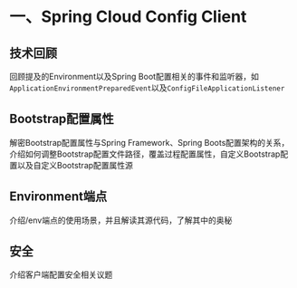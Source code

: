 # 一、Spring Cloud Config Client

## 技术回顾 

回顾提及的Environment以及Spring Boot配置相关的事件和监听器，如`ApplicationEnvironmentPreparedEvent`以及`ConfigFileApplicationListener`

## Bootstrap配置属性

解密Bootstrap配置属性与Spring Framework、Spring Boots配置架构的关系，介绍如何调整Bootstrap配置文件路径，覆盖过程配置属性，自定义Bootstrap配置以及自定义Bootstrap配置属性源

## Environment端点

介绍/env端点的使用场景，并且解读其源代码，了解其中的奥秘

## 安全

介绍客户端配置安全相关议题

